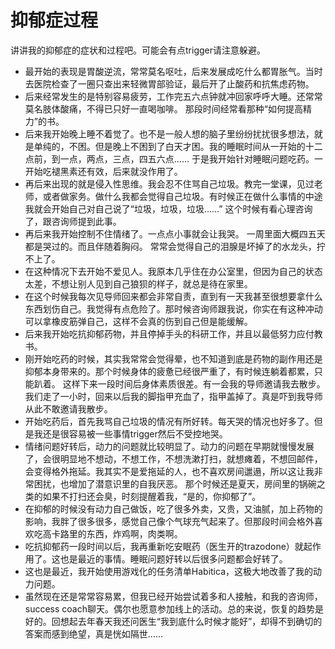 # 抑郁症过程
讲讲我的抑郁症的症状和过程吧。可能会有点trigger请注意躲避。

- 最开始的表现是胃酸逆流，常常莫名呕吐，后来发展成吃什么都胃胀气。当时去医院检查了一圈只查出来轻微胃部验证，最后开了止酸药和抗焦虑药物。
- 后来经常发生的是特别容易疲劳，工作完五六点钟就冲回家呼呼大睡。还常常莫名肢体酸痛，不得已只好一直喝咖啡。 那段时间经常看那种“如何提高精力”的书。
- 后来我开始晚上睡不着觉了。也不是一般人想的脑子里纷纷扰扰很多想法，就是单纯的，不困。但是晚上不困到了白天才困。我的睡眠时间从一开始的十二点前，到一点，两点，三点，四五六点…… 于是我开始针对睡眠问题吃药。一开始吃褪黑素还有效，后来就没作用了。
- 再后来出现的就是侵入性思维。我会忍不住骂自己垃圾。教完一堂课，见过老师，或者做家务。做什么我都会觉得自己垃圾。有时候正在做什么事情的中途我就会开始自己对自己说了“垃圾，垃圾，垃圾……” 这个时候有看心理咨询了，跟咨询师提到此事。
- 再后来我开始控制不住情绪了。一点点小事就会让我哭。 一周里面大概四五天都是哭过的。而且伴随着胸闷。 常常会觉得自己的泪腺是坏掉了的水龙头，拧不上了。
- 在这种情况下去开始不爱见人。我原本几乎住在办公室里，但因为自己的状态太差，不想让别人见到自己狼狈的样子，就总是待在家里。
- 在这个时候我每次见导师回来都会非常自责，直到有一天我甚至很想要拿什么东西划伤自己。我觉得有点危险了。那时候咨询师跟我说，你实在有这种冲动可以拿橡皮筋弹自己，这样不会真的伤到自己但是能缓解。
- 后来我开始吃抗抑郁药物，并且停掉手头的科研工作，并且以最低努力应付教书。
- 刚开始吃药的时候，其实我常常会觉得晕，也不知道到底是药物的副作用还是抑郁本身带来的。那个时候身体的疲惫已经很严重了，有时候连躺着都累，只能趴着。 这样下来一段时间后身体素质很差。有一会我的导师邀请我去散步。我们走了一小时，回来以后我的脚指甲充血了，指甲盖掉了。真是吓到我导师从此不敢邀请我散步。
- 开始吃药后，首先我骂自己垃圾的情况有所好转。每天哭的情况也好多了。但是我还是很容易被一些事情trigger然后不受控地哭。
- 情绪问题好转后，动力的问题就比较明显了。动力的问题在早期就慢慢发展了，会很明显地不想动，不想工作，不想洗漱打扫，就想瘫着，不想回邮件，会变得格外拖延。我其实不是爱拖延的人，也不喜欢房间邋遢，所以这让我非常困扰，也增加了潜意识里的自我厌恶。 那个时候还是夏天，房间里的锅碗之类的如果不打扫还会臭，时刻提醒着我，“是的，你抑郁了”。
- 在抑郁的时候没有动力自己做饭，吃了很多外卖，又贵，又油腻，加上药物的影响，我胖了很多很多，感觉自己像个气球充气起来了。但那段时间会格外喜欢吃高卡路里的东西，炸鸡啊，肉类啊。
- 吃抗抑郁药一段时间以后，我再重新吃安眠药（医生开的trazodone）就起作用了。这也是最近的事情。睡眠问题好转以后很多问题都会好转了。
- 这也是最近，我开始使用游戏化的任务清单Habitica，这极大地改善了我的动力问题。 
- 虽然现在还是常常容易累，但我已经开始尝试着多和人接触，和我的咨询师，success coach聊天。偶尔也愿意参加线上的活动。总的来说，恢复的趋势是好的。回想起去年春天我还问医生“我到底什么时候才能好”，却得不到确切的答案而感到绝望，真是恍如隔世……

